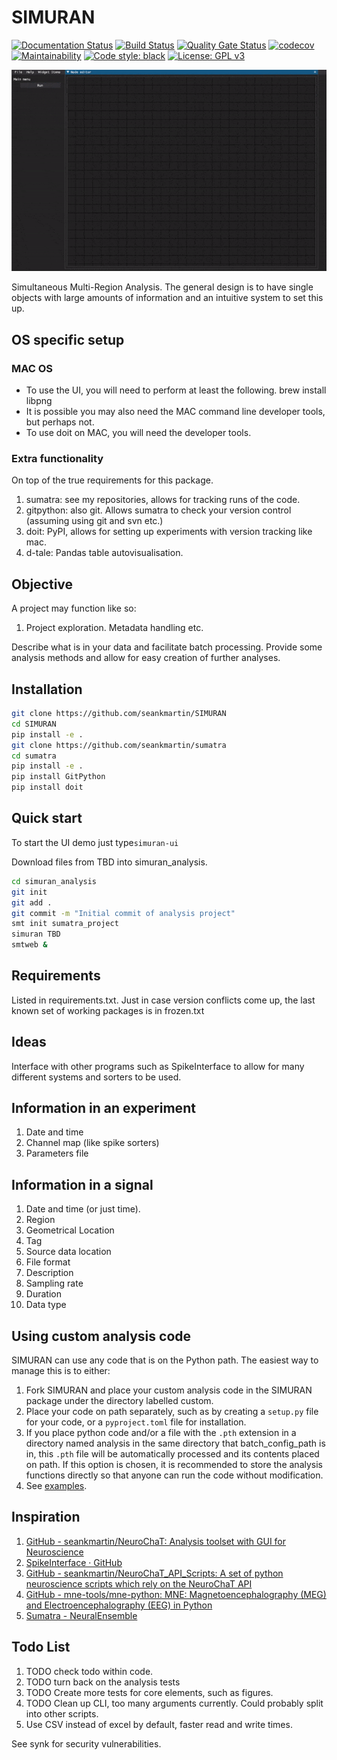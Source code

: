 # SIMURAN

[![Documentation Status](https://readthedocs.org/projects/simuran/badge/?version=latest)](https://simuran.readthedocs.io/en/latest/?badge=latest)
[![Build Status](https://travis-ci.com/seankmartin/SIMURAN.svg?branch=master)](https://app.travis-ci.com/github/seankmartin/SIMURAN)
[![Quality Gate Status](https://sonarcloud.io/api/project_badges/measure?project=seankmartin_SIMURAN&metric=alert_status)](https://sonarcloud.io/summary/new_code?id=seankmartin_SIMURAN)
[![codecov](https://codecov.io/gh/seankmartin/SIMURAN/branch/master/graph/badge.svg?token=F67OEU0PF2)](https://codecov.io/gh/seankmartin/SIMURAN)
[![Maintainability](https://api.codeclimate.com/v1/badges/97aa79ac8f356de695d5/maintainability)](https://codeclimate.com/github/seankmartin/SIMURAN/maintainability)
[![Code style: black](https://img.shields.io/badge/code%20style-black-000000.svg)](https://github.com/psf/black)
[![License: GPL v3](https://img.shields.io/badge/License-GPLv3-blue.svg)](https://www.gnu.org/licenses/gpl-3.0)

![Demo of UI](demo.gif)

Simultaneous Multi-Region Analysis.
The general design is to have single objects with large amounts of information and an intuitive system to set this up.

## OS specific setup

### MAC OS

- To use the UI, you will need to perform at least the following. brew install libpng
- It is possible you may also need the MAC command line developer tools, but perhaps not.
- To use doit on MAC, you will need the developer tools.

### Extra functionality

On top of the true requirements for this package.

1. sumatra: see my repositories, allows for tracking runs of the code.
2. gitpython: also git. Allows sumatra to check your version control (assuming using git and svn etc.)
3. doit: PyPI, allows for setting up experiments with version tracking like mac.
4. d-tale: Pandas table autovisualisation.

## Objective

A project may function like so:

1. Project exploration. Metadata handling etc.

Describe what is in your data and facilitate batch processing.
Provide some analysis methods and allow for easy creation of further analyses.

## Installation

```Bash
git clone https://github.com/seankmartin/SIMURAN
cd SIMURAN
pip install -e .
git clone https://github.com/seankmartin/sumatra
cd sumatra
pip install -e .
pip install GitPython
pip install doit
```

## Quick start

To start the UI demo just type`simuran-ui`

Download files from TBD into simuran_analysis.

```Bash
cd simuran_analysis
git init
git add .
git commit -m "Initial commit of analysis project"
smt init sumatra_project
simuran TBD
smtweb &
```

## Requirements

Listed in requirements.txt.
Just in case version conflicts come up, the last known set of working packages is in frozen.txt

## Ideas

Interface with other programs such as SpikeInterface to allow for many different systems and sorters to be used.

## Information in an experiment

1. Date and time
2. Channel map (like spike sorters)
3. Parameters file

## Information in a signal

1. Date and time (or just time).
2. Region
3. Geometrical Location
4. Tag
5. Source data location
6. File format
7. Description
8. Sampling rate
9. Duration
10. Data type

## Using custom analysis code

SIMURAN can use any code that is on the Python path. The easiest way to manage this is to either:
1. Fork SIMURAN and place your custom analysis code in the SIMURAN package under the directory labelled custom.
2. Place your code on path separately, such as by creating a `setup.py` file for your code, or a `pyproject.toml` file for installation.
3. If you place python code and/or a file with the `.pth` extension in a directory named analysis in the same directory that batch_config_path is in, this `.pth` file will be automatically processed and its contents placed on path. If this option is chosen, it is recommended to store the analysis functions directly so that anyone can run the code without modification.
4. See [examples](https://github.com/seankmartin/neuro-tools/tree/master/SIMURAN).

## Inspiration

1. [GitHub - seankmartin/NeuroChaT: Analysis toolset with GUI for Neuroscience](https://github.com/seankmartin/NeuroChaT)
2. [SpikeInterface · GitHub](https://github.com/SpikeInterface)
3. [GitHub - seankmartin/NeuroChaT_API_Scripts: A set of python neuroscience scripts which rely on the NeuroChaT API](https://github.com/seankmartin/NeuroChaT_API_Scripts)
4. [GitHub - mne-tools/mne-python: MNE: Magnetoencephalography (MEG) and Electroencephalography (EEG) in Python](https://github.com/mne-tools/mne-python/)
5. [Sumatra - NeuralEnsemble](http://neuralensemble.org/sumatra/)

## Todo List

1. TODO check todo within code.
2. TODO turn back on the analysis tests
3. TODO Create more tests for core elements, such as figures.
4. TODO Clean up CLI, too many arguments currently. Could probably split into other scripts.
5. Use CSV instead of excel by default, faster read and write times.

See synk for security vulnerabilities.

